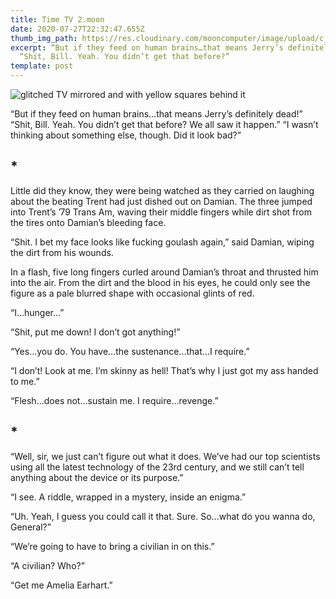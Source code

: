 ```yaml
---
title: Time TV 2.moon
date: 2020-07-27T22:32:47.655Z
thumb_img_path: https://res.cloudinary.com/mooncomputer/image/upload/c_scale,e_sharpen:100,h_300,q_auto:best/v1595889317/Moon%20Computer%20Blog/RTF/Time%20TV/time-tv-2--glitched-2.jpg
excerpt: “But if they feed on human brains…that means Jerry’s definitely dead!”
  “Shit, Bill. Yeah. You didn’t get that before?”
template: post
---
```

![glitched TV mirrored and with yellow squares behind it](https://res.cloudinary.com/mooncomputer/image/upload/c_scale,e_sharpen:100,h_800,q_auto:best/v1595889317/Moon%20Computer%20Blog/RTF/Time%20TV/time-tv-2--glitched-2.jpg "Time TV 2")

“But if they feed on human brains…that means Jerry’s definitely dead!”
“Shit, Bill. Yeah. You didn’t get that before? We all saw it happen.”
“I wasn’t thinking about something else, though. Did it look bad?”

## \*

Little did they know, they were being watched as they carried on laughing about the beating Trent had just dished out on Damian. The three jumped into Trent’s ’79 Trans Am, waving their middle fingers while dirt shot from the tires onto Damian’s bleeding face. 

“Shit. I bet my face looks like fucking goulash again,” said Damian, wiping the dirt from his wounds. 

In a flash, five long fingers curled around Damian’s throat and thrusted him into the air. From the dirt and the blood in his eyes, he could only see the figure as a pale blurred shape with occasional glints of red. 

“I…hunger…”

“Shit, put me down! I don’t got anything!”

“Yes…you do. You have…the sustenance…that…I require.”

“I don’t! Look at me. I’m skinny as hell! That’s why I just got my ass handed to me.”

“Flesh…does not…sustain me. I require…revenge.”

## \*

“Well, sir, we just can’t figure out what it does. We’ve had our top scientists using all the latest technology of the 23rd century, and we still can’t tell anything about the device or its purpose.”

“I see. A riddle, wrapped in a mystery, inside an enigma.”

“Uh. Yeah, I guess you could call it that. Sure. So…what do you wanna do, General?”

“We’re going to have to bring a civilian in on this.”

“A civilian? Who?”

“Get me Amelia Earhart.”